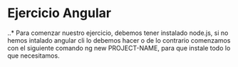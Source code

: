 # Ejercicio Angular
..* Para comenzar nuestro ejercicio, debemos tener instalado node.js, si no hemos intalado angular cli lo debemos hacer o de lo contrario comenzamos con el siguiente comando ng new PROJECT-NAME, para que instale todo lo que necesitamos.
